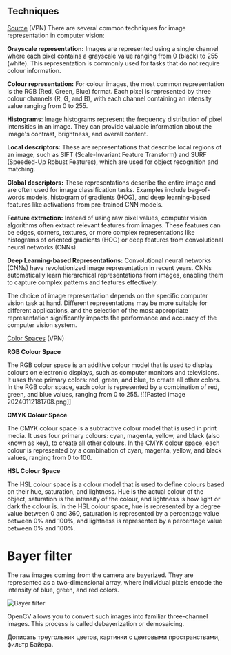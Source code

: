 ## Techniques

[Source](https://medium.com/@sumit-kr-sharma/image-representation-in-computer-vision-364e47c4e69a) (VPN)
There are several common techniques for image representation in computer vision:

**Grayscale representation:** Images are represented using a single channel where each pixel contains a grayscale value ranging from 0 (black) to 255 (white). This representation is commonly used for tasks that do not require colour information.

**Colour representation:** For colour images, the most common representation is the RGB (Red, Green, Blue) format. Each pixel is represented by three colour channels (R, G, and B), with each channel containing an intensity value ranging from 0 to 255.

**Histograms**: Image histograms represent the frequency distribution of pixel intensities in an image. They can provide valuable information about the image's contrast, brightness, and overall content.

**Local descriptors:** These are representations that describe local regions of an image, such as SIFT (Scale-Invariant Feature Transform) and SURF (Speeded-Up Robust Features), which are used for object recognition and matching.

**Global descriptors:** These representations describe the entire image and are often used for image classification tasks. Examples include bag-of-words models, histogram of gradients (HOG), and deep learning-based features like activations from pre-trained CNN models.

**Feature extraction:** Instead of using raw pixel values, computer vision algorithms often extract relevant features from images. These features can be edges, corners, textures, or more complex representations like histograms of oriented gradients (HOG) or deep features from convolutional neural networks (CNNs).

**Deep Learning-based Representations:** Convolutional neural networks (CNNs) have revolutionized image representation in recent years. CNNs automatically learn hierarchical representations from images, enabling them to capture complex patterns and features effectively.

The choice of image representation depends on the specific computer vision task at hand. Different representations may be more suitable for different applications, and the selection of the most appropriate representation significantly impacts the performance and accuracy of the computer vision system.

[Color Spaces](https://medium.com/@livajorge7/the-science-of-color-understanding-color-spaces-in-image-processing-d0e238872a0c) (VPN)

**RGB Colour Space**

The RGB colour space is an additive colour model that is used to display colours on electronic displays, such as computer monitors and televisions. It uses three primary colors: red, green, and blue, to create all other colors. In the RGB color space, each color is represented by a combination of red, green, and blue values, ranging from 0 to 255.
![[Pasted image 20240112181708.png]]

 **CMYK Colour Space**

The CMYK colour space is a subtractive colour model that is used in print media. It uses four primary colours: cyan, magenta, yellow, and black (also known as key), to create all other colours. In the CMYK colour space, each colour is represented by a combination of cyan, magenta, yellow, and black values, ranging from 0 to 100.

**HSL Colour Space**

The HSL colour space is a colour model that is used to define colours based on their hue, saturation, and lightness. Hue is the actual colour of the object, saturation is the intensity of the colour, and lightness is how light or dark the colour is. In the HSL colour space, hue is represented by a degree value between 0 and 360, saturation is represented by a percentage value between 0% and 100%, and lightness is represented by a percentage value between 0% and 100%.

# Bayer filter

The raw images coming from the camera are bayerized. They are represented as a two-dimensional array, where individual pixels encode the intensity of blue, green, and red colors.

![Bayer filter](https://github.com/alexmelekhin/cv_course_2023/blob/main/seminars/seminar_01/data/bayer.jpeg?raw=1)

OpenCV allows you to convert such images into familiar three-channel images. This process is called debayerization or demosaicing.


Дописать треугольник цветов, картинки с цветовыми пространствами, фильтр Байера. 